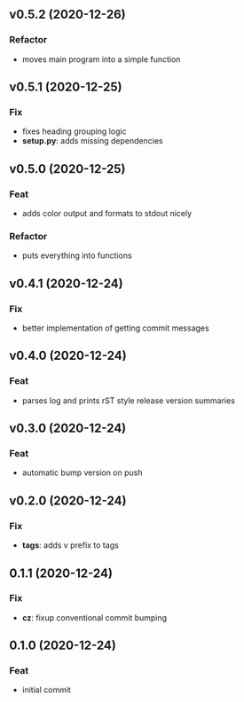 ## v0.5.2 (2020-12-26)

### Refactor

- moves main program into a simple function

## v0.5.1 (2020-12-25)

### Fix

- fixes heading grouping logic
- **setup.py**: adds missing dependencies

## v0.5.0 (2020-12-25)

### Feat

- adds color output and formats to stdout nicely

### Refactor

- puts everything into functions

## v0.4.1 (2020-12-24)

### Fix

- better implementation of getting commit messages

## v0.4.0 (2020-12-24)

### Feat

- parses log and prints rST style release version summaries

## v0.3.0 (2020-12-24)

### Feat

- automatic bump version on push

## v0.2.0 (2020-12-24)

### Fix

- **tags**: adds v prefix to tags

## 0.1.1 (2020-12-24)

### Fix

- **cz**: fixup conventional commit bumping

## 0.1.0 (2020-12-24)

### Feat

- initial commit

